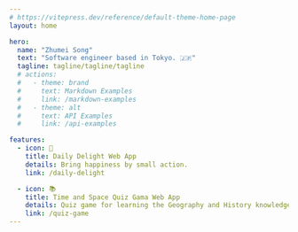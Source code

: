 ```yaml
---
# https://vitepress.dev/reference/default-theme-home-page
layout: home

hero:
  name: "Zhumei Song"
  text: "Software engineer based in Tokyo. 🇯🇵"
  tagline: tagline/tagline/tagline
  # actions:
  #   - theme: brand
  #     text: Markdown Examples
  #     link: /markdown-examples
  #   - theme: alt
  #     text: API Examples
  #     link: /api-examples

features:
  - icon: 🍃
    title: Daily Delight Web App
    details: Bring happiness by small action.
    link: /daily-delight

  - icon: 📚
    title: Time and Space Quiz Gama Web App
    details: Quiz game for learning the Geography and History knowledge.
    link: /quiz-game
---
```

